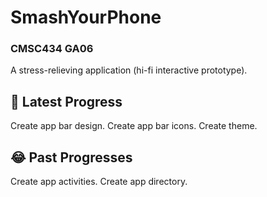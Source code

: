 # SmashYourPhone
### CMSC434 GA06
A stress-relieving application (hi-fi interactive prototype).
## :rofl: Latest Progress
Create app bar design.
Create app bar icons.
Create theme.
## :joy: Past Progresses
Create app activities.
Create app directory.
